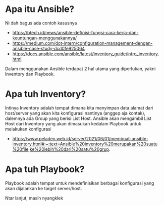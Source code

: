 # Apa itu Ansible?

Ni dah bagus ada contoh kasusnya

- https://btech.id/news/ansible-definisi-fungsi-cara-kerja-dan-keuntungan-menggunakannya/
- https://medium.com/dot-intern/configuration-management-dengan-ansible-case-study-dcd0fe925064
- https://docs.ansible.com/ansible/latest/inventory_guide/intro_inventory.html



Dalam menggunakan Ansible terdapat 2 hal utama yang diperlukan, yakni Inventory dan Playbook.

# Apa tuh Inventory?

Intinya Inventory adalah tempat dimana kita menyimpan data alamat dari host/server yang akan kita konfigurasi nantinya (anggep aja kontak), dalemnya ada Group yang berisi List Host. Ansible akan mengambil List Host dari Inventory yang akan dimasukan kedalam Playbook untuk melakukan konfigurasi

- https://www.peladen.web.id/server/2021/06/01/membuat-ansible-inventory.html#:~:text=Ansible%20inventory%20merupakan%20suatu%20file,ke%20lebih%20dari%20satu%20grup.



# Apa tuh Playbook?

Playbook adalah tempat untuk mendefinisikan berbagai konfigurasi yang akan dijalankan ke target server/host.

Ntar lanjut, masih nyangklek
